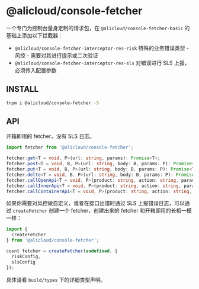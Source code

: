# @alicloud/console-fetcher

一个专门为控制台量身定制的请求包，在 `@alicloud/console-fetcher-basic` 的基础上添加以下拦截器：

* `@alicloud/console-fetcher-interceptor-res-risk` 特殊的业务错误类型 - 风控 - 需要对其进行提示或二次验证
* `@alicloud/console-fetcher-interceptor-res-sls` 对错误进行 SLS 上报，必须传入配置参数

## INSTALL

```bash
tnpm i @alicloud/console-fetcher -S
```

## API

开箱即用的 fetcher，没有 SLS 日志。

```typescript
import fetcher from '@alicloud/console-fetcher';

fetcher.get<T = void, P>(url: string, params): Promise<T>;
fetcher.post<T = void, B, P>(url: string, body: B, params: P): Promise<T>;
fetcher.put<T = void, B, P>(url: string, body: B, params: P): Promise<T>;
fetcher.delte<T = void, B, P>(url: string, body: B, params: P): Promise<T>;
fetcher.callOpenApi<T = void, P>(product: string, action: string, params: P): Promsie<T>;
fetcher.callInnerApi<T = void, P>(product: string, action: string, params: P): Promsie<T>;
fetcher.callContainerApi<T = void, P>(product: string, action: string, params: P): Promsie<T>;
```

如果你需要对风控做自定义，或者在接口出错时通过 SLS 上报错误日志，可以通过 `createFetcher` 创建一个 fetcher，创建出来的 fetcher 和开箱即用的长相一模一样：

```typescript
import {
  createFetcher
} from '@alicloud/console-fetcher';

cosnt fetcher = createFetcher(undefined, {
  riskConfig,
  slsConfig
});
```

具体请看 `build/types` 下的详细类型声明。
